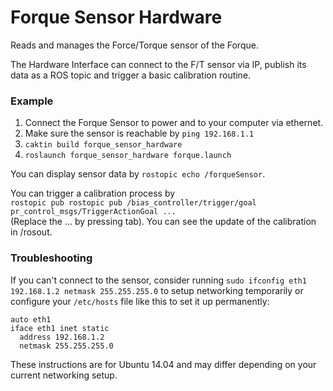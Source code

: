 # Forque Sensor Hardware

Reads and manages the Force/Torque sensor of the Forque.

The Hardware Interface can connect to the F/T sensor via IP, publish its data as a ROS topic and trigger a basic calibration routine.

### Example

1. Connect the Forque Sensor to power and to your computer via ethernet.
2. Make sure the sensor is reachable by ```ping 192.168.1.1```
3. ```caktin build forque_sensor_hardware```
4. ```roslaunch forque_sensor_hardware forque.launch```

You can display sensor data by ```rostopic echo /forqueSensor```.

You can trigger a calibration process by<br/>
```rostopic pub rostopic pub /bias_controller/trigger/goal pr_control_msgs/TriggerActionGoal ...```<br/>
(Replace the ... by pressing tab). You can see the update of the calibration in /rosout.

### Troubleshooting

If you can't connect to the sensor, consider running ```sudo ifconfig eth1 192.168.1.2 netmask 255.255.255.0``` to setup networking temporarily or configure your ```/etc/hosts``` file like this to set it up permanently:

```
auto eth1
iface eth1 inet static
  address 192.168.1.2
  netmask 255.255.255.0
```

These instructions are for Ubuntu 14.04 and may differ depending on your current networking setup.
